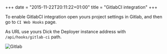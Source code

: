 +++
date = "2015-11-22T20:11:22+01:00"
title = "GitlabCI integration"
+++

To enable GitlabCI integration open yours project settings in Gitlab, and then go to `CI Web Hooks` page.

As URL use yours Dick the Deployer instance address with `/api/hooks/gitlab-ci` path. 

![Gitlab](/images/gitlab-ci.png)